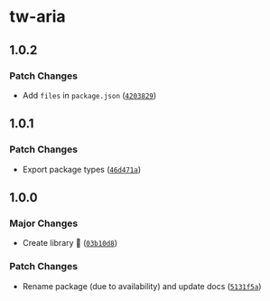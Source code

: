 # tw-aria

## 1.0.2

### Patch Changes

- Add `files` in `package.json` ([`4203829`](https://github.com/mikededo/tw-aria/commit/4203829938bdb6eca77b8445a95802a118e2add9))

## 1.0.1

### Patch Changes

- Export package types ([`46d471a`](https://github.com/mikededo/tailwindcss-aria/commit/46d471a3e969d90ee35a37ca66a2fab9a17765c9))

## 1.0.0

### Major Changes

- Create library 🎉 ([`03b10d8`](https://github.com/mikededo/tailwindcss-aria/commit/03b10d8039f46163cceb00cbdf641ce0cd299d7e))

### Patch Changes

- Rename package (due to availability) and update docs ([`5131f5a`](https://github.com/mikededo/tailwindcss-aria/commit/5131f5a3433da29653732421dd68d495cd804c0b))
